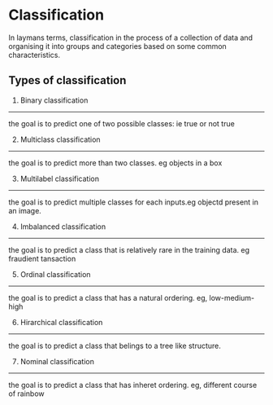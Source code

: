 # Classification
In laymans terms, classification in the process of a collection of data and organising it into groups and categories based on some common characteristics.

Types of classification
---
1. Binary classification
---
the goal is to predict one of two possible classes: ie true or not true

2. Multiclass classification
----
the goal is to predict more than two classes. eg objects in a box

3. Multilabel classification
----
the goal is to predict multiple classes for each inputs.eg objectd present in an image.

4. Imbalanced classification
---
the goal is to predict a class that is relatively rare in the training data. eg fraudient tansaction

5. Ordinal classification
---
the goal is to predict a class that has a natural ordering. eg, low-medium-high

6. Hirarchical classification
----
the goal is to predict a class that belings to a tree like structure.

7. Nominal classification
---
the goal is to predict a class that has inheret ordering. eg, different course of rainbow


